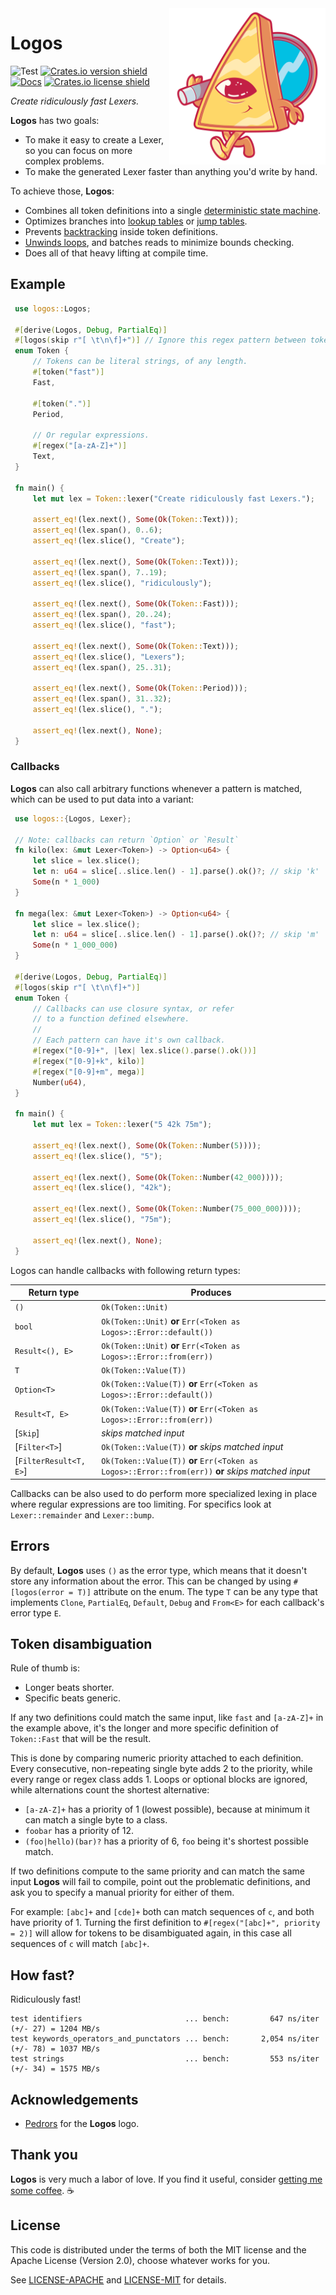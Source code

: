 <img src="https://raw.githubusercontent.com/maciejhirsz/logos/master/logos.svg?sanitize=true" alt="Logos logo" width="250" align="right">

# Logos

![Test](https://github.com/maciejhirsz/logos/workflows/Test/badge.svg?branch=master)
[![Crates.io version shield](https://img.shields.io/crates/v/logos.svg)](https://crates.io/crates/logos)
[![Docs](https://docs.rs/logos/badge.svg)](https://docs.rs/logos)
[![Crates.io license shield](https://img.shields.io/crates/l/logos.svg)](https://crates.io/crates/logos)

_Create ridiculously fast Lexers._

**Logos** has two goals:

+ To make it easy to create a Lexer, so you can focus on more complex problems.
+ To make the generated Lexer faster than anything you'd write by hand.

To achieve those, **Logos**:

+ Combines all token definitions into a single [deterministic state machine](https://en.wikipedia.org/wiki/Deterministic_finite_automaton).
+ Optimizes branches into [lookup tables](https://en.wikipedia.org/wiki/Lookup_table) or [jump tables](https://en.wikipedia.org/wiki/Branch_table).
+ Prevents [backtracking](https://en.wikipedia.org/wiki/ReDoS) inside token definitions.
+ [Unwinds loops](https://en.wikipedia.org/wiki/Loop_unrolling), and batches reads to minimize bounds checking.
+ Does all of that heavy lifting at compile time.

## Example

```rust
 use logos::Logos;

 #[derive(Logos, Debug, PartialEq)]
 #[logos(skip r"[ \t\n\f]+")] // Ignore this regex pattern between tokens
 enum Token {
     // Tokens can be literal strings, of any length.
     #[token("fast")]
     Fast,

     #[token(".")]
     Period,

     // Or regular expressions.
     #[regex("[a-zA-Z]+")]
     Text,
 }

 fn main() {
     let mut lex = Token::lexer("Create ridiculously fast Lexers.");

     assert_eq!(lex.next(), Some(Ok(Token::Text)));
     assert_eq!(lex.span(), 0..6);
     assert_eq!(lex.slice(), "Create");

     assert_eq!(lex.next(), Some(Ok(Token::Text)));
     assert_eq!(lex.span(), 7..19);
     assert_eq!(lex.slice(), "ridiculously");

     assert_eq!(lex.next(), Some(Ok(Token::Fast)));
     assert_eq!(lex.span(), 20..24);
     assert_eq!(lex.slice(), "fast");

     assert_eq!(lex.next(), Some(Ok(Token::Text)));
     assert_eq!(lex.slice(), "Lexers");
     assert_eq!(lex.span(), 25..31);

     assert_eq!(lex.next(), Some(Ok(Token::Period)));
     assert_eq!(lex.span(), 31..32);
     assert_eq!(lex.slice(), ".");

     assert_eq!(lex.next(), None);
 }
```

### Callbacks

**Logos** can also call arbitrary functions whenever a pattern is matched,
which can be used to put data into a variant:

```rust
 use logos::{Logos, Lexer};

 // Note: callbacks can return `Option` or `Result`
 fn kilo(lex: &mut Lexer<Token>) -> Option<u64> {
     let slice = lex.slice();
     let n: u64 = slice[..slice.len() - 1].parse().ok()?; // skip 'k'
     Some(n * 1_000)
 }

 fn mega(lex: &mut Lexer<Token>) -> Option<u64> {
     let slice = lex.slice();
     let n: u64 = slice[..slice.len() - 1].parse().ok()?; // skip 'm'
     Some(n * 1_000_000)
 }

 #[derive(Logos, Debug, PartialEq)]
 #[logos(skip r"[ \t\n\f]+")]
 enum Token {
     // Callbacks can use closure syntax, or refer
     // to a function defined elsewhere.
     //
     // Each pattern can have it's own callback.
     #[regex("[0-9]+", |lex| lex.slice().parse().ok())]
     #[regex("[0-9]+k", kilo)]
     #[regex("[0-9]+m", mega)]
     Number(u64),
 }

 fn main() {
     let mut lex = Token::lexer("5 42k 75m");

     assert_eq!(lex.next(), Some(Ok(Token::Number(5))));
     assert_eq!(lex.slice(), "5");

     assert_eq!(lex.next(), Some(Ok(Token::Number(42_000))));
     assert_eq!(lex.slice(), "42k");

     assert_eq!(lex.next(), Some(Ok(Token::Number(75_000_000))));
     assert_eq!(lex.slice(), "75m");

     assert_eq!(lex.next(), None);
 }
```

Logos can handle callbacks with following return types:

| Return type            | Produces                                                                                            |
|------------------------|-----------------------------------------------------------------------------------------------------|
| `()`                   | `Ok(Token::Unit)`                                                                                   |
| `bool`                 | `Ok(Token::Unit)` **or** `Err(<Token as Logos>::Error::default())`                                  |
| `Result<(), E>`        | `Ok(Token::Unit)` **or** `Err(<Token as Logos>::Error::from(err))`                                  |
| `T`                    | `Ok(Token::Value(T))`                                                                               |
| `Option<T>`            | `Ok(Token::Value(T))` **or** `Err(<Token as Logos>::Error::default())`                              |
| `Result<T, E>`         | `Ok(Token::Value(T))` **or** `Err(<Token as Logos>::Error::from(err))`                              |
| [`Skip`]               | _skips matched input_                                                                               |
| [`Filter<T>`]          | `Ok(Token::Value(T))` **or** _skips matched input_                                                  |
| [`FilterResult<T, E>`] | `Ok(Token::Value(T))` **or** `Err(<Token as Logos>::Error::from(err))` **or** _skips matched input_ |

Callbacks can be also used to do perform more specialized lexing in place
where regular expressions are too limiting. For specifics look at
`Lexer::remainder` and `Lexer::bump`.

## Errors

By default, **Logos** uses `()` as the error type, which means that it
doesn't store any information about the error.
This can be changed by using `#[logos(error = T)]` attribute on the enum.
The type `T` can be any type that implements `Clone`, `PartialEq`,
`Default`, `Debug` and `From<E>` for each callback's error type `E`.

## Token disambiguation

Rule of thumb is:

+ Longer beats shorter.
+ Specific beats generic.

If any two definitions could match the same input, like `fast` and `[a-zA-Z]+`
in the example above, it's the longer and more specific definition of `Token::Fast`
that will be the result.

This is done by comparing numeric priority attached to each definition. Every consecutive,
non-repeating single byte adds 2 to the priority, while every range or regex class adds 1.
Loops or optional blocks are ignored, while alternations count the shortest alternative:

+ `[a-zA-Z]+` has a priority of 1 (lowest possible), because at minimum it can match a single byte to a class.
+ `foobar` has a priority of 12.
+ `(foo|hello)(bar)?` has a priority of 6, `foo` being it's shortest possible match.

If two definitions compute to the same priority and can match the same input **Logos** will
fail to compile, point out the problematic definitions, and ask you to specify a manual
priority for either of them.

For example: `[abc]+` and `[cde]+` both can match sequences of `c`, and both have priority of 1.
Turning the first definition to `#[regex("[abc]+", priority = 2)]` will allow for tokens
to be disambiguated again, in this case all sequences of `c` will match `[abc]+`.

## How fast?

Ridiculously fast!

```norust
test identifiers                       ... bench:         647 ns/iter (+/- 27) = 1204 MB/s
test keywords_operators_and_punctators ... bench:       2,054 ns/iter (+/- 78) = 1037 MB/s
test strings                           ... bench:         553 ns/iter (+/- 34) = 1575 MB/s
```

## Acknowledgements

+ [Pedrors](https://pedrors.pt/) for the **Logos** logo.

## Thank you

**Logos** is very much a labor of love. If you find it useful, consider
[getting me some coffee](https://github.com/sponsors/maciejhirsz). ☕

## License

This code is distributed under the terms of both the MIT license
and the Apache License (Version 2.0), choose whatever works for you.

See [LICENSE-APACHE](LICENSE-APACHE) and [LICENSE-MIT](LICENSE-MIT) for details.
